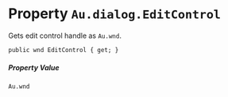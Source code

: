 # Property `Au.dialog.EditControl`

Gets edit control handle as `Au.wnd`.

```
public wnd EditControl { get; }
```

##### Property Value

`Au.wnd`